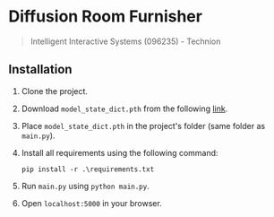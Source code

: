 # Diffusion Room Furnisher
> Intelligent Interactive Systems (096235) - Technion

## Installation
1. Clone the project.
2. Download ```model_state_dict.pth``` from the following [link](https://technionmail-my.sharepoint.com/:f:/g/personal/roeecohen_campus_technion_ac_il/Ekwyofs2QVJGp73kkh-4dGMBYl5pvctBH2m3AKkbHzeDlg?e=D9HToH).
3. Place ```model_state_dict.pth``` in the project's folder (same folder as ```main.py```).
4. Install all requirements using the following command:

    ```pip install -r .\requirements.txt```
5. Run ```main.py``` using ```python main.py```.
6. Open ```localhost:5000``` in your browser.